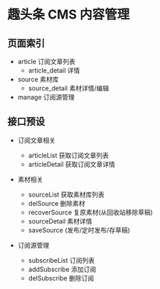 # 趣头条 CMS 内容管理

## 页面索引

- article 订阅文章列表
  - article_detail 详情
- source 素材库
  - source_detail 素材详情/编辑
- manage 订阅源管理

## 接口预设

- 订阅文章相关

  - articleList 获取订阅文章列表
  - articleDetail 获取订阅文章详情

- 素材相关

  - sourceList 获取素材库列表
  - delSource 删除素材
  - recoverSource 复原素材(从回收站移除草稿)
  - sourceDetail 素材详情
  - saveSource (发布/定时发布/存草稿)

- 订阅源管理
  - subscribeList 订阅列表
  - addSubscribe 添加订阅
  - delSubscribe 删除订阅
